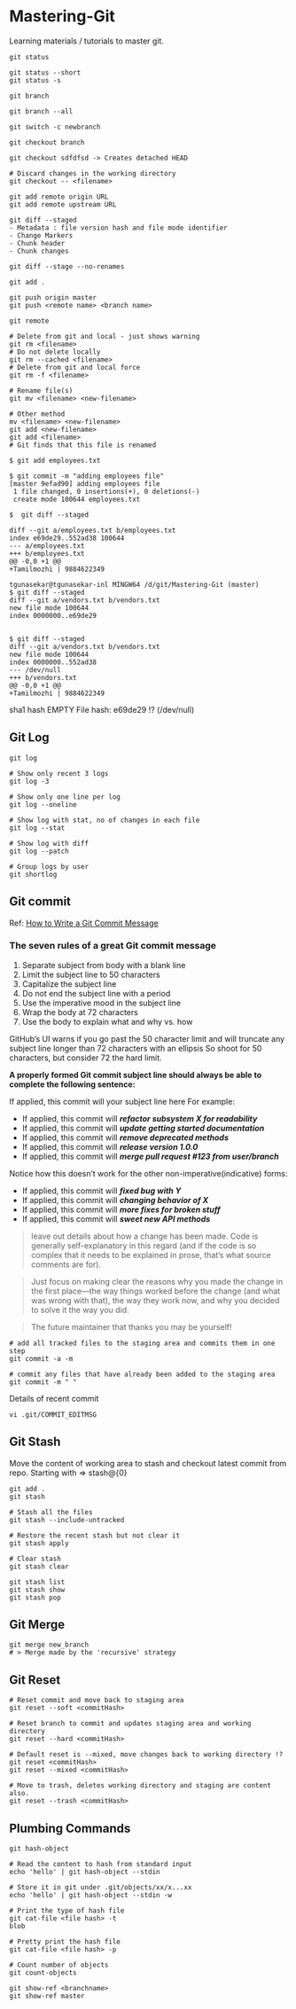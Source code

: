 # Mastering-Git

Learning materials / tutorials to master git.

```
git status

git status --short
git status -s

git branch

git branch --all

git switch -c newbranch

git checkout branch

git checkout sdfdfsd -> Creates detached HEAD

# Discard changes in the working directory
git checkout -- <filename>

git add remote origin URL
git add remote upstream URL

git diff --staged
- Metadata : file version hash and file mode identifier
- Change Markers
- Chunk header
- Chunk changes

git diff --stage --no-renames

git add .

git push origin master
git push <remote name> <branch name>

git remote

# Delete from git and local - just shows warning
git rm <filename>
# Do not delete locally
git rm --cached <filename>
# Delete from git and local force
git rm -f <filename>

# Rename file(s)
git mv <filename> <new-filename>

# Other method
mv <filename> <new-filename>
git add <new-filename>
git add <filename>
# Git finds that this file is renamed
```

```
$ git add employees.txt

$ git commit -m "adding employees file"
[master 9efad90] adding employees file
 1 file changed, 0 insertions(+), 0 deletions(-)
 create mode 100644 employees.txt

$  git diff --staged

diff --git a/employees.txt b/employees.txt
index e69de29..552ad38 100644
--- a/employees.txt
+++ b/employees.txt
@@ -0,0 +1 @@
+Tamilmozhi | 9884622349

tgunasekar@tgunasekar-inl MINGW64 /d/git/Mastering-Git (master)
$ git diff --staged
diff --git a/vendors.txt b/vendors.txt
new file mode 100644
index 0000000..e69de29


$ git diff --staged
diff --git a/vendors.txt b/vendors.txt
new file mode 100644
index 0000000..552ad38
--- /dev/null
+++ b/vendors.txt
@@ -0,0 +1 @@
+Tamilmozhi | 9884622349

```

sha1 hash
EMPTY File hash: e69de29 !? (/dev/null)

## Git Log

```
git log

# Show only recent 3 logs
git log -3

# Show only one line per log
git log --oneline

# Show log with stat, no of changes in each file
git log --stat

# Show log with diff
git log --patch

# Group logs by user
git shortlog
```

## Git commit

Ref: [How to Write a Git Commit Message](https://chris.beams.io/posts/git-commit/)

### The seven rules of a great Git commit message

1. Separate subject from body with a blank line
2. Limit the subject line to 50 characters
3. Capitalize the subject line
4. Do not end the subject line with a period
5. Use the imperative mood in the subject line
6. Wrap the body at 72 characters
7. Use the body to explain what and why vs. how

GitHub’s UI warns if you go past the 50 character limit and will truncate any subject line longer than 72 characters with an ellipsis
So shoot for 50 characters, but consider 72 the hard limit.

**A properly formed Git commit subject line should always be able to complete the following sentence:**

If applied, this commit will your subject line here
For example:

- If applied, this commit will _**refactor subsystem X for readability**_
- If applied, this commit will _**update getting started documentation**_
- If applied, this commit will _**remove deprecated methods**_
- If applied, this commit will _**release version 1.0.0**_
- If applied, this commit will _**merge pull request #123 from user/branch**_

Notice how this doesn’t work for the other non-imperative(indicative) forms:

- If applied, this commit will _**fixed bug with Y**_
- If applied, this commit will _**changing behavior of X**_
- If applied, this commit will _**more fixes for broken stuff**_
- If applied, this commit will _**sweet new API methods**_

> leave out details about how a change has been made. Code is generally self-explanatory in this regard (and if the code is so complex that it needs to be explained in prose, that’s what source comments are for).

> Just focus on making clear the reasons why you made the change in the first place—the way things worked before the change (and what was wrong with that), the way they work now, and why you decided to solve it the way you did.

> The future maintainer that thanks you may be yourself!

```
# add all tracked files to the staging area and commits them in one step
git commit -a -m

# commit any files that have already been added to the staging area
git commit -m " "
```

Details of recent commit

```
vi .git/COMMIT_EDITMSG
```

## Git Stash

Move the content of working area to stash and checkout latest commit from repo.
Starting with => stash@{0}

```
git add .
git stash

# Stash all the files
git stash --include-untracked

# Restore the recent stash but not clear it
git stash apply

# Clear stash
git stash clear

git stash list
git stash show
git stash pop
```

## Git Merge

```
git merge new_branch
# > Merge made by the 'recursive' strategy
```

## Git Reset

```
# Reset commit and move back to staging area
git reset --soft <commitHash>

# Reset branch to commit and updates staging area and working directory
git reset --hard <commitHash>

# Default reset is --mixed, move changes back to working directory !?
git reset <commitHash>
git reset --mixed <commitHash>

# Move to trash, deletes working directory and staging are content also.
git reset --trash <commitHash>
```

## Plumbing Commands

```
git hash-object

# Read the content to hash from standard input
echo 'hello' | git hash-object --stdin

# Store it in git under .git/objects/xx/x...xx
echo 'hello' | git hash-object --stdin -w

# Print the type of hash file
git cat-file <file hash> -t
blob

# Pretty print the hash file
git cat-file <file hash> -p

# Count number of objects
git count-objects

git show-ref <branchname>
git show-ref master
```
